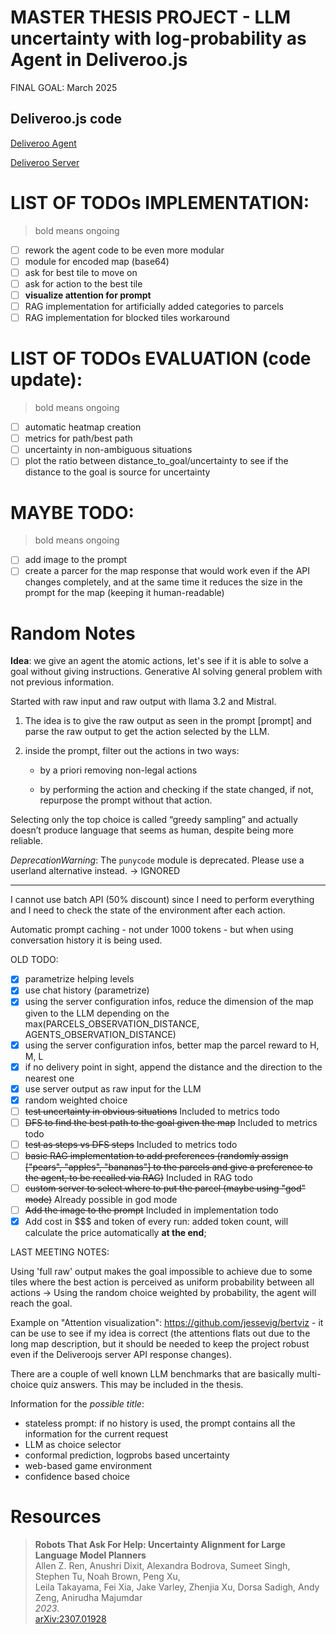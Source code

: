 # MASTER THESIS PROJECT - LLM uncertainty with log-probability as Agent in Deliveroo.js

FINAL GOAL: March 2025

## Deliveroo.js code

[Deliveroo Agent](https://github.com/unitn-ASA/DeliverooAgent.js)

[Deliveroo Server](https://github.com/unitn-ASA/Deliveroo.js)

# LIST OF TODOs IMPLEMENTATION:

> bold means ongoing

- [ ] rework the agent code to be even more modular
- [ ] module for encoded map (base64)
- [ ] ask for best tile to move on
- [ ] ask for action to the best tile
- [ ] **visualize attention for prompt**
- [ ] RAG implementation for artificially added categories to parcels
- [ ] RAG implementation for blocked tiles workaround

# LIST OF TODOs EVALUATION (code update):

> bold means ongoing

- [ ] automatic heatmap creation
- [ ] metrics for path/best path
- [ ] uncertainty in non-ambiguous situations
- [ ] plot the ratio between distance_to_goal/uncertainty to see if the distance to the goal is source for uncertainty

# MAYBE TODO:

> bold means ongoing

- [ ] add image to the prompt
- [ ] create a parcer for the map response that would work even if the API changes completely, and at the same time it reduces the size in the prompt for the map (keeping it human-readable)

# Random Notes

**Idea**: we give an agent the atomic actions, let's see if it is able to solve a goal without giving instructions.
Generative AI solving general problem with not previous information.

Started with raw input and raw output with llama 3.2 and Mistral.

1. The idea is to give the raw output as seen in the prompt [prompt] and parse the raw
   output to get the action selected by the LLM.

2. inside the prompt, filter out the actions in two ways:

   - by a priori removing non-legal actions

   - by performing the action and checking if the state changed, if not, repurpose the
     prompt without that action.

Selecting only the top choice is called “greedy sampling” and actually doesn’t produce language that seems as human, despite being more reliable.

_DeprecationWarning_: The `punycode` module is deprecated. Please use a userland alternative instead. -> IGNORED

---

I cannot use batch API (50% discount) since I need to perform everything and I need to check the state of the environment after each action.

Automatic prompt caching - not under 1000 tokens - but when using conversation history it is being used.

OLD TODO:

- [x] parametrize helping levels
- [x] use chat history (parametrize)
- [x] using the server configuration infos, reduce the dimension of the map given to the LLM depending on the max(PARCELS_OBSERVATION_DISTANCE, AGENTS_OBSERVATION_DISTANCE)
- [x] using the server configuration infos, better map the parcel reward to H, M, L
- [x] if no delivery point in sight, append the distance and the direction to the nearest one
- [x] use server output as raw input for the LLM
- [x] random weighted choice
- [ ] ~~test uncertainty in obvious situations~~ Included to metrics todo
- [ ] ~~DFS to find the best path to the goal given the map~~ Included to metrics todo
- [ ] ~~test as steps vs DFS steps~~ Included to metrics todo
- [ ] ~~basic RAG implementation to add preferences (randomly assign ["pears", "apples", "bananas"] to the parcels and give a preference to the agent, to be recalled via RAG)~~ Included in RAG todo
- [ ] ~~custom server to select where to put the parcel (maybe using "god" mode)~~ Already possible in god mode
- [ ] ~~Add the image to the prompt~~ Included in implementation todo
- [x] Add cost in $$$ and token of every run: added token count, will calculate the price automatically **at the end**;

LAST MEETING NOTES:

Using 'full raw' output makes the goal impossible to achieve due to some tiles where the best action is perceived as uniform probability between all actions -> Using the random choice weighted by probability, the agent will reach the goal.

Example on "Attention visualization": https://github.com/jessevig/bertviz - it can be use to see if my idea is correct (the attentions flats out due to the long map description, but it should be needed to keep the project robust even if the Deliveroojs server API response changes).

There are a couple of well known LLM benchmarks that are basically multi-choice quiz answers. This may be included in the thesis.

Information for the _possible title_:

- stateless prompt: if no history is used, the prompt contains all the information for the current request
- LLM as choice selector
- conformal prediction, logprobs based uncertainty
- web-based game environment
- confidence based choice

# Resources

> **Robots That Ask For Help: Uncertainty Alignment for Large Language Model Planners**  
> Allen Z. Ren, Anushri Dixit, Alexandra Bodrova, Sumeet Singh, Stephen Tu, Noah Brown, Peng Xu,  
> Leila Takayama, Fei Xia, Jake Varley, Zhenjia Xu, Dorsa Sadigh, Andy Zeng, Anirudha Majumdar  
> _2023_.  
> [arXiv:2307.01928](https://arxiv.org/abs/2307.01928)
